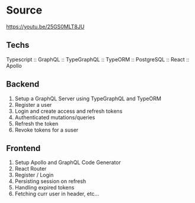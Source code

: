 # Source

https://youtu.be/25GS0MLT8JU

## Techs

Typescript :: GraphQL :: TypeGraphQL :: TypeORM :: PostgreSQL :: React :: Apollo

## Backend

1. Setup a GraphQL Server using TypeGraphQL and TypeORM
1. Register a user
1. Login and create access and refresh tokens
1. Authenticated mutations/queries
1. Refresh the token
1. Revoke tokens for a suser

## Frontend

1. Setup Apollo and GraphQL Code Generator
1. React Router
1. Register / Login
1. Persisting session on refresh
1. Handling expired tokens
1. Fetching curr user in header, etc...
